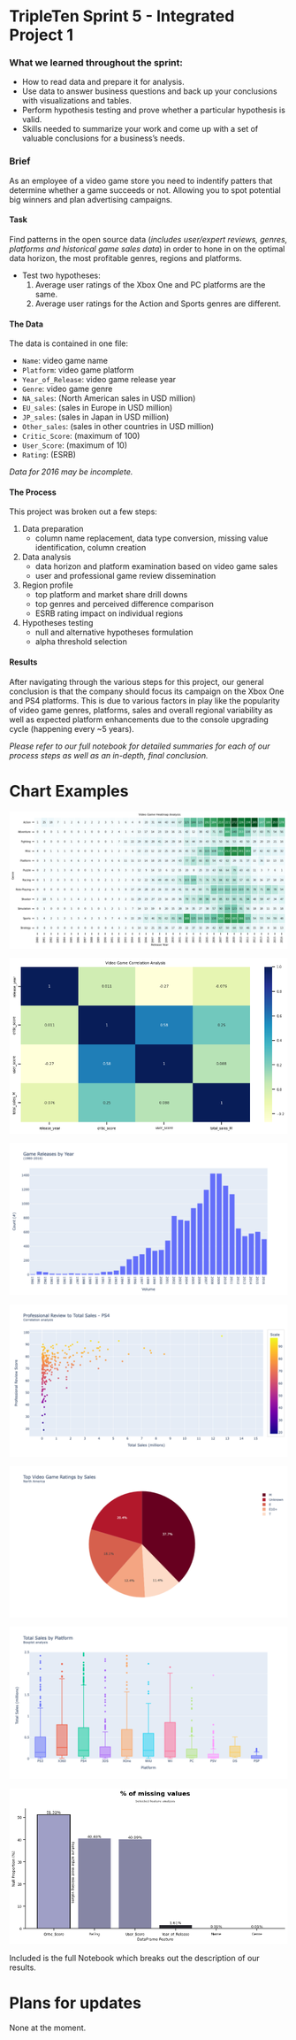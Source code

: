 # TripleTen Sprint 5 - Integrated Project 1

### What we learned throughout the sprint:

- How to read data and prepare it for analysis.
- Use data to answer business questions and back up your conclusions with visualizations and tables.
- Perform hypothesis testing and prove whether a particular hypothesis is valid.
- Skills needed to summarize your work and come up with a set of valuable conclusions for a business’s needs.

### Brief

As an employee of a video game store you need to indentify patters that determine whether a game succeeds or not. Allowing you to spot potential big winners and plan advertising campaigns. 

#### Task

Find patterns in the open source data (*includes user/expert reviews, genres, platforms and historical game sales data*) in order to hone in on the optimal data horizon, the most profitable genres, regions and platforms. 

- Test two hypotheses:
  1) Average user ratings of the Xbox One and PC platforms are the same.
  2) Average user ratings for the Action and Sports genres are different.

#### The Data

The data is contained in one file:

- `Name`: video game name
- `Platform`: video game platform
- `Year_of_Release`: video game release year
- `Genre`: video game genre
- `NA_sales`: (North American sales in USD million) 
- `EU_sales`: (sales in Europe in USD million) 
- `JP_sales`: (sales in Japan in USD million) 
- `Other_sales`: (sales in other countries in USD million) 
- `Critic_Score`: (maximum of 100) 
- `User_Score`: (maximum of 10) 
- `Rating`: (ESRB)

*Data for 2016 may be incomplete.*

#### The Process

This project was broken out a few steps:

1) Data preparation
    - column name replacement, data type conversion, missing value identification, column creation
2) Data analysis
    - data horizon and platform examination based on video game sales
    - user and professional game review dissemination 
3) Region profile
    - top platform and market share drill downs
    - top genres and perceived difference comparison
    - ESRB rating impact on individual regions
4) Hypotheses testing
    - null and alternative hypotheses formulation
    - alpha threshold selection

#### Results

After navigating through the various steps for this project, our general conclusion is that the company should focus its campaign on the Xbox One and PS4 platforms. This is due to various factors in play like the popularity of video game genres, platforms, sales and overall regional variability as well as expected platform enhancements due to the console upgrading cycle (happening every ~5 years).

*Please refer to our full notebook for detailed summaries for each of our process steps as well as an in-depth, final conclusion.*

# Chart Examples

![Alt text](images/output1.png)

![Alt text](images/output2.png)

![Alt text](images/newplot.png)

![Alt text](images/newplot2.png)

![Alt text](images/newplot3.png)

![Alt text](images/newplot1.png)

![Alt text](images/output.png)


Included is the full Notebook which breaks out the description of our results.

# Plans for updates

None at the moment.
    
